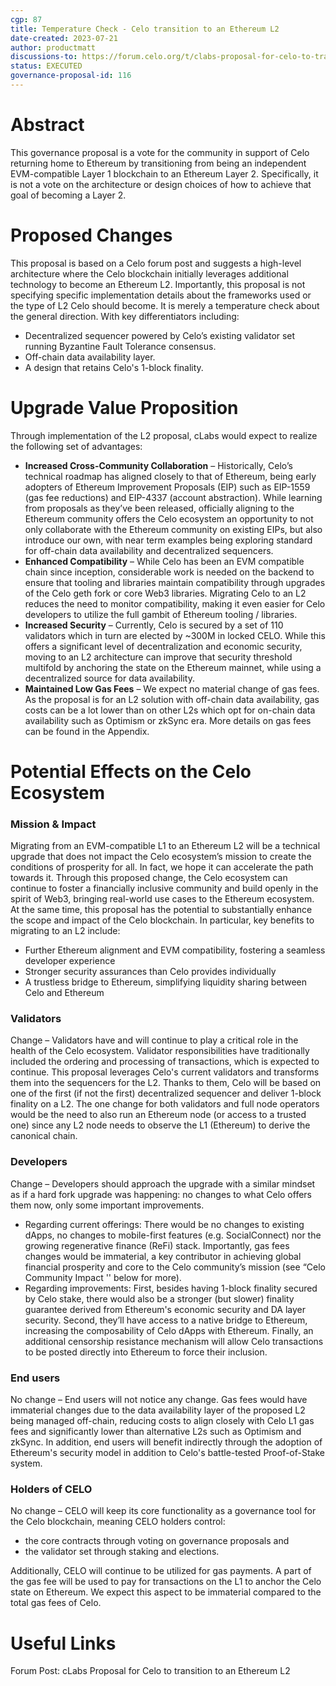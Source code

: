 ```yaml
---
cgp: 87
title: Temperature Check - Celo transition to an Ethereum L2
date-created: 2023-07-21
author: productmatt
discussions-to: https://forum.celo.org/t/clabs-proposal-for-celo-to-transition-to-an-ethereum-l2/6109
status: EXECUTED
governance-proposal-id: 116
---
```


# Abstract
This governance proposal is a vote for the community in support of Celo returning home to Ethereum by transitioning from being an independent EVM-compatible Layer 1 blockchain to an Ethereum Layer 2. Specifically, it is not a vote on the architecture or design choices of how to achieve that goal of becoming a Layer 2. 

# Proposed Changes
This proposal is based on a Celo forum post and suggests a high-level architecture where the Celo blockchain initially leverages additional technology to become an Ethereum L2. Importantly, this proposal is not specifying specific implementation details about the frameworks used or the type of L2 Celo should become. It is merely a temperature check about the general direction. With key differentiators including: 

* Decentralized sequencer powered by Celo’s existing validator set running Byzantine Fault Tolerance consensus.
* Off-chain data availability layer.
* A design that retains Celo's 1-block finality.

# Upgrade Value Proposition
Through implementation of the L2 proposal, cLabs would expect to realize the following set of advantages:
 
* **Increased Cross-Community Collaboration** – Historically, Celo’s technical roadmap has aligned closely to that of Ethereum, being early adopters of Ethereum Improvement Proposals (EIP) such as EIP-1559 (gas fee reductions) and EIP-4337 (account abstraction). While learning from proposals as they’ve been released, officially aligning to the Ethereum community offers the Celo ecosystem an opportunity to not only collaborate with the Ethereum community on existing EIPs, but also introduce our own, with near term examples being exploring standard for off-chain data availability and decentralized sequencers.
* **Enhanced Compatibility** – While Celo has been an EVM compatible chain since inception, considerable work is needed on the backend to ensure that tooling and libraries maintain compatibility through upgrades of the Celo geth fork or core Web3 libraries. Migrating Celo to an L2 reduces  the need to monitor compatibility, making it even easier for Celo developers to utilize the full gambit of Ethereum tooling / libraries. 
* **Increased Security** – Currently, Celo is secured by a set of 110 validators which in turn are elected by ~300M in locked CELO. While this offers a significant level of decentralization and economic security, moving to an L2 architecture can improve that security threshold multifold by anchoring the state on the Ethereum mainnet, while using a decentralized source for data availability.
* **Maintained Low Gas Fees** – We expect no material change of gas fees. As the proposal is for an L2 solution with off-chain data availability, gas costs can be a lot lower than on other L2s which opt for on-chain data availability such as Optimism or zkSync era. More details on gas fees can be found in the Appendix.

# Potential Effects on the Celo Ecosystem

### Mission & Impact
Migrating from an EVM-compatible L1 to an Ethereum L2 will be a technical upgrade that does not impact the Celo ecosystem’s mission to create the conditions of prosperity for all. In fact, we hope it can accelerate the path towards it. Through this proposed change, the Celo ecosystem can continue to foster a financially inclusive community and build openly in the spirit of Web3, bringing real-world use cases to the Ethereum ecosystem. At the same time, this proposal has the potential to substantially enhance the scope and impact of the Celo blockchain. In particular, key benefits to migrating to an L2 include: 
* Further Ethereum alignment and EVM compatibility, fostering a seamless developer experience
* Stronger security assurances than Celo provides individually
* A trustless bridge to Ethereum, simplifying liquidity sharing between Celo and Ethereum

### Validators
Change – Validators have and will continue to play a critical role in the health of the Celo ecosystem. Validator responsibilities have traditionally included the ordering and processing of transactions, which is expected to continue. This proposal leverages Celo's current validators and transforms them into the sequencers for the L2. Thanks to them, Celo will be based on one of the first (if not the first) decentralized sequencer and deliver 1-block finality on a L2. The one change for both validators and full node operators would be the need to also run an Ethereum node (or access to a trusted one) since any L2 node needs to observe the L1 (Ethereum) to derive the canonical chain.

### Developers
Change – Developers should approach the upgrade with a similar mindset as if a hard fork upgrade was happening: no changes to what Celo offers them now, only some important improvements. 
* Regarding current offerings: There would be no changes to existing dApps, no changes to mobile-first features (e.g. SocialConnect) nor the growing regenerative finance (ReFi) stack. Importantly, gas fees changes would be immaterial, a key contributor in achieving global financial prosperity and core to the Celo community’s mission (see “Celo Community Impact '' below for more).
* Regarding improvements: First, besides having 1-block finality secured by Celo stake, there would also be a stronger (but slower) finality guarantee derived from Ethereum's economic security and DA layer security. Second, they’ll have access to a native bridge to Ethereum, increasing the composability of Celo dApps with Ethereum. Finally, an additional censorship resistance mechanism will allow Celo transactions to be posted directly into Ethereum to force their inclusion. 

### End users
No change – End users will not notice any change. Gas fees would have immaterial changes due to the data availability layer of the proposed L2 being managed off-chain, reducing costs to align closely with Celo L1 gas fees and significantly lower than alternative L2s such as Optimism and zkSync. In addition, end users will benefit indirectly through the adoption of Ethereum's security model in addition to Celo's battle-tested Proof-of-Stake system. 

### Holders of CELO
No change – CELO will keep its core functionality as a governance tool for the Celo blockchain, meaning CELO holders control: 
* the core contracts through voting on governance proposals and 
* the validator set through staking and elections. 

Additionally, CELO will continue to be utilized for gas payments. A part of the gas fee will be used to pay for transactions on the L1 to anchor the Celo state on Ethereum. We expect this aspect to be immaterial compared to the total gas fees of Celo. 

# Useful Links
Forum Post: cLabs Proposal for Celo to transition to an Ethereum L2

